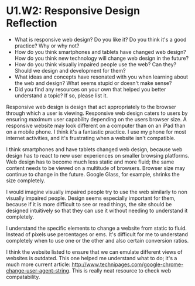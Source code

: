 # U1.W2: Responsive Design Reflection

* What is responsive web design? Do you like it?  Do you think it's a good practice? Why or why not?
* How do you think smartphones and tablets have changed web design? How do you think new technology will change web design in the future?
* How do you think visually impaired people use the web? Can they? Should we design and development for them?
* What ideas and concepts have resonated with you when learning about the web and design? What seems stupid or doesn't make sense?
* Did you find any resources on your own that helped you better understand a topic? If so, please list it.

Responsive web design is design that act appropriately to the browser through which a user is viewing. Responsive web design caters to users by ensuring maximum user capability depending on the users browser size. A responsive website may look different on a computer than on an iPad than on a mobile phone. I think it's a fantastic practice. I use my phone for most internet activities, and it's frustrating when a website isn't compatible. 

I think smartphones and have tablets changed web design, because web design has to react to new user experiences on smaller browsing platforms. Web design has to become much less static and more fluid; the same content needs to be viewed on a multitude of browsers. Browser size may continue to change in the future. Google Glass, for example, shrinks the size completely. 

I would imagine visually impaired people try to use the web similarly to non visually impaired people. Design seems especially important for them, because if it is more difficult to see or read things, the site should be designed intuitively so that they can use it without needing to understand it completely.

I understand the specific elements to change a website from static to fluid. Instead of pixels use percentages or ems. It's difficult for me to understand completely when to use one or the other and also certain conversion ratios. 

I think the website listed to ensure that we can emulate different views of websites is outdated. This one helped me understand what to do; it's a much more current article: http://www.technipages.com/google-chrome-change-user-agent-string. This is really neat resource to check web compatability. 